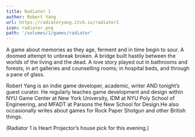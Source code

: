 ```yaml
---
title: Radiator 1
author: Robert Yang
url: https://radiatoryang.itch.io/radiator1
icon: radiator.png
path: '/volumes/1/games/radiator'
---
```


A game about memories as they age, ferment and in time begin to sour. A doomed attempt to unbreak broken. A bridge built hastily between the worlds of the living and the dead. A love story played out in bathrooms and forests; in art galleries and counselling rooms; in hospital beds, and through a pane of glass.

Robert Yang is an indie game developer, academic, writer AND tonight’s guest curator. He regularly teaches game development and design within NYU Game Center at New York University, IDM at NYU Poly School of Engineering, and MFADT at Parsons the New School for Design.He also occasionally writes about games for Rock Paper Shotgun and other British things.

(Radiator 1 is Heart Projector’s house pick for this evening.)
